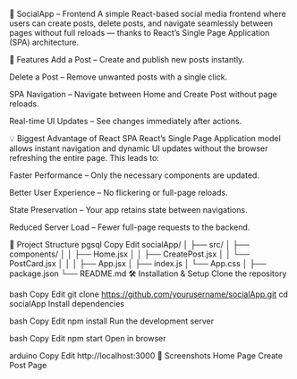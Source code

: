 📱 SocialApp – Frontend
A simple React-based social media frontend where users can create posts, delete posts, and navigate seamlessly between pages without full reloads — thanks to React’s Single Page Application (SPA) architecture.

🚀 Features
Add a Post – Create and publish new posts instantly.

Delete a Post – Remove unwanted posts with a single click.

SPA Navigation – Navigate between Home and Create Post without page reloads.

Real-time UI Updates – See changes immediately after actions.

💡 Biggest Advantage of React SPA
React’s Single Page Application model allows instant navigation and dynamic UI updates without the browser refreshing the entire page.
This leads to:

Faster Performance – Only the necessary components are updated.

Better User Experience – No flickering or full-page reloads.

State Preservation – Your app retains state between navigations.

Reduced Server Load – Fewer full-page requests to the backend.

📂 Project Structure
pgsql
Copy
Edit
socialApp/
│
├── src/
│   ├── components/
│   │   ├── Home.jsx
│   │   ├── CreatePost.jsx
│   │   └── PostCard.jsx
│   │
│   ├── App.jsx
│   ├── index.js
│   └── App.css
│
├── package.json
└── README.md
🛠️ Installation & Setup
Clone the repository

bash
Copy
Edit
git clone https://github.com/yourusername/socialApp.git
cd socialApp
Install dependencies

bash
Copy
Edit
npm install
Run the development server

bash
Copy
Edit
npm start
Open in browser

arduino
Copy
Edit
http://localhost:3000
📸 Screenshots
Home Page	Create Post Page
